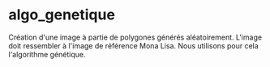 # algo_genetique
Création d'une image à partie de polygones générés aléatoirement. L'image doit ressembler à l'image de référence Mona Lisa. Nous utilisons pour cela l'algorithme génétique.
